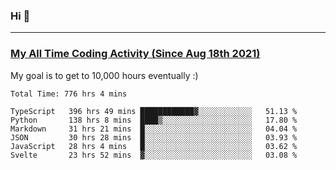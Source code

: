 ### Hi 🙂

---

### <a href="https://wakatime.com/@Eroxl">My All Time Coding Activity (Since Aug 18th 2021)</a>
My goal is to get to 10,000 hours eventually :)
<!--START_SECTION:waka-->

```text
Total Time: 776 hrs 4 mins

TypeScript   396 hrs 49 mins ████████████▓░░░░░░░░░░░░   51.13 %
Python       138 hrs 8 mins  ████▒░░░░░░░░░░░░░░░░░░░░   17.80 %
Markdown     31 hrs 21 mins  █░░░░░░░░░░░░░░░░░░░░░░░░   04.04 %
JSON         30 hrs 28 mins  █░░░░░░░░░░░░░░░░░░░░░░░░   03.93 %
JavaScript   28 hrs 4 mins   █░░░░░░░░░░░░░░░░░░░░░░░░   03.62 %
Svelte       23 hrs 52 mins  ▓░░░░░░░░░░░░░░░░░░░░░░░░   03.08 %
```

<!--END_SECTION:waka-->

